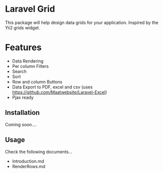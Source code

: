 # Laravel Grid
This package will help design data grids for your application. Inspired by the Yii2 grids widget.

# Features
+ Data Rendering
+ Per column Filters
+ Search
+ Sort
+ Row and column Buttons
+ Data Export to PDF, excel and csv (uses https://github.com/Maatwebsite/Laravel-Excel)
+ Pjax ready

## Installation
Coming soon....


## Usage
Check the following documents...
+ Introduction.md
+ RenderRows.md